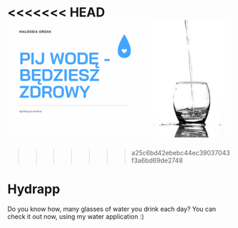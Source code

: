 <<<<<<< HEAD
![cover](./github/og.png)
=======
>>>>>>> a25c6bd42ebebc44ec39037043f3a6bd69de2748


# Hydrapp
Do you know how, many glasses of water you drink each day?
 You can check it out now, using my water application :)


